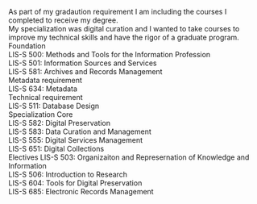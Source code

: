 As part of my gradaution requirement I am including the courses I completed to receive my degree.  
My specialization was digital curation and I wanted to take courses to improve my technical skills and have the rigor of a graduate program. 
Foundation  
LIS-S 500: Methods and Tools for the Information Profession  
LIS-S 501: Information Sources and Services  
LIS-S 581: Archives and Records Management  
Metadata requirement  
LIS-S 634: Metadata  
Technical requirement  
LIS-S 511: Database Design  
Specialization Core  
LIS-S 582: Digital Preservation  
LIS-S 583: Data Curation and Management  
LIS-S 555: Digital Services Management  
LIS-S 651: Digital Collections  
Electives 
LIS-S 503: Organizaiton and Represernation of Knowledge and Information  
LIS-S 506: Introduction to Research  
LIS-S 604: Tools for Digital Preservation  
LIS-S 685: Electronic Records Management 